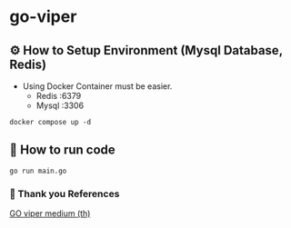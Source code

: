 # go-viper

## ⚙️ How to Setup Environment (Mysql Database, Redis)

- Using Docker Container must be easier.
  - Redis :6379
  - Mysql :3306

```
docker compose up -d
```

## 🦫 How to run code

```
go run main.go
```

### 🙏 Thank you References

[GO viper medium (th)](https://medium.com/iamgoangle/%E0%B8%88%E0%B8%B1%E0%B8%94%E0%B8%81%E0%B8%B2%E0%B8%A3-configuration-%E0%B9%83%E0%B8%99-go-%E0%B8%94%E0%B9%89%E0%B8%A7%E0%B8%A2-viper-c9042afc1cf8)
